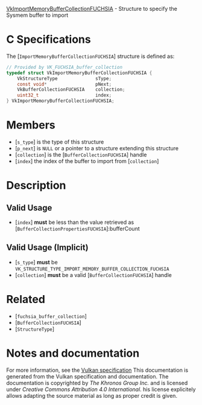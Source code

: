 [VkImportMemoryBufferCollectionFUCHSIA](https://www.khronos.org/registry/vulkan/specs/1.3-extensions/man/html/VkImportMemoryBufferCollectionFUCHSIA.html) - Structure to specify the Sysmem buffer to import

# C Specifications
The [`ImportMemoryBufferCollectionFUCHSIA`] structure is defined as:
```c
// Provided by VK_FUCHSIA_buffer_collection
typedef struct VkImportMemoryBufferCollectionFUCHSIA {
    VkStructureType              sType;
    const void*                  pNext;
    VkBufferCollectionFUCHSIA    collection;
    uint32_t                     index;
} VkImportMemoryBufferCollectionFUCHSIA;
```

# Members
- [`s_type`] is the type of this structure
- [`p_next`] is `NULL` or a pointer to a structure extending this structure
- [`collection`] is the [`BufferCollectionFUCHSIA`] handle
- [`index`] the index of the buffer to import from [`collection`]

# Description
## Valid Usage
-  [`index`] **must**  be less than the value retrieved as [`BufferCollectionPropertiesFUCHSIA`]:bufferCount

## Valid Usage (Implicit)
-  [`s_type`] **must**  be `VK_STRUCTURE_TYPE_IMPORT_MEMORY_BUFFER_COLLECTION_FUCHSIA`
-  [`collection`] **must**  be a valid [`BufferCollectionFUCHSIA`] handle

# Related
- [`fuchsia_buffer_collection`]
- [`BufferCollectionFUCHSIA`]
- [`StructureType`]

# Notes and documentation
For more information, see the [Vulkan specification](https://www.khronos.org/registry/vulkan/specs/1.3-extensions/html/vkspec.html)
This documentation is generated from the Vulkan specification and documentation.
The documentation is copyrighted by *The Khronos Group Inc.* and is licensed under *Creative Commons Attribution 4.0 International*.
his license explicitely allows adapting the source material as long as proper credit is given.
        